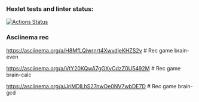### Hexlet tests and linter status:
[![Actions Status](https://github.com/YAV88/python-project-49/workflows/hexlet-check/badge.svg)](https://github.com/YAV88/python-project-49/actions)


### Asciinema rec
https://asciinema.org/a/H8MfLQiwrnrt4XwvdjeKHZS2v   # Rec game brain-even

https://asciinema.org/a/VtY20KQwA7gGXyCdzZ0U5492M   # Rec game brain-calc

https://asciinema.org/a/JriMDlLhS27nwOe0NV7wbDE7D   # Rec game brain-gcd
